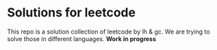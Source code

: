 # Solutions for leetcode

This repo is a solution collection of leetcode by lh & gc. We are trying to solve those in different languages. **Work in progress**
